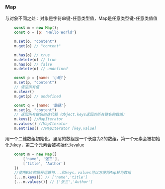 ### Map
  与对象不同之处：对象是字符串键-任意类型值，Map是任意类型键-任意类值值
```javascript
	const m = new Map();
	const o = {p: 'Hello World'}

	m.set(o, "content")
	m.get(o) // "content"

	m.has(o) // true
	m.delete(o) // true
	m.has(o) // false
	m.delete(o) // undefined

	const p = {name: '小明'}
	m.set(p, "content")
	// 清空所有值
	m.clear()
	m.get(p) // undefined

	const q = {name: '蘑菇'}
	m.set(q, "content")
	// 返回所有键名的迭代器（Object.keys返回的所有键名的数组）
	m.keys() //MapIterator
	m.values() //MapIterator
	m.entries() //MapIterator [key,value]
```
   用一个二维数组初始化，里层的数组是一个长度为2的数组，第一个元素会被初始化为key，第二个元素会被初始化为value
```javascript
	const m = new Map([
		['name', '张三'],
		['title', 'Author']
	])
	//使用ES6的展开运算符...和keys，values可以方便将Map转为数组
	[...m.keys()] // ['name','title']
	[...m.values()] // ['张三','Author']
```